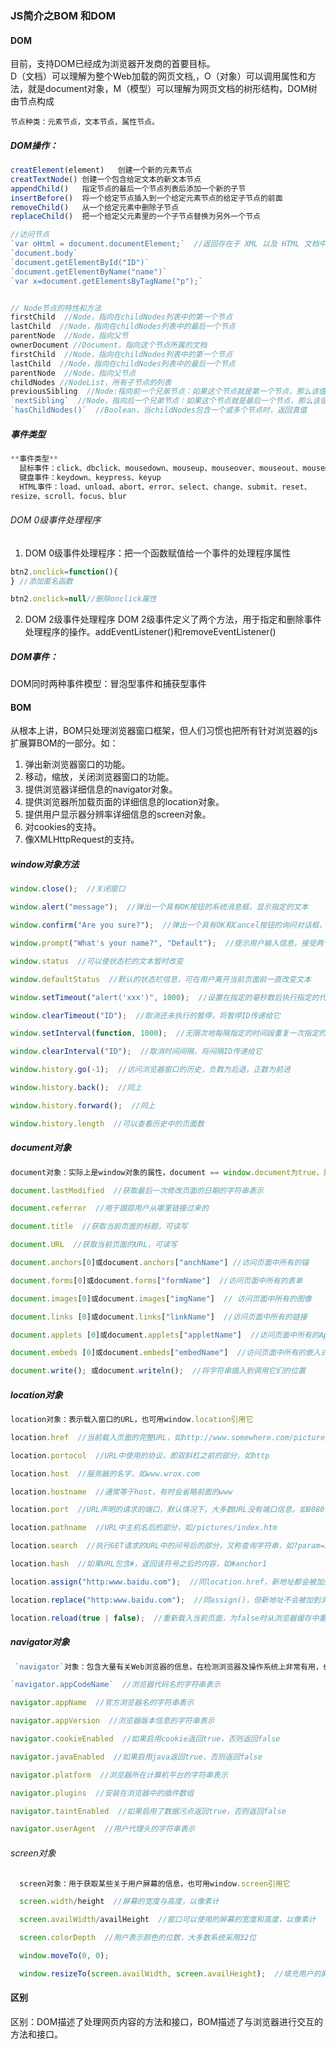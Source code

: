 ### JS简介之BOM 和DOM
#### DOM
目前，支持DOM已经成为浏览器开发商的首要目标。  
D（文档）可以理解为整个Web加载的网页文档,，O（对象）可以调用属性和方法，就是document对象，M（模型）可以理解为网页文档的树形结构，DOM树由节点构成
```
节点种类：元素节点，文本节点，属性节点。
```
##### DOM操作：
```js
creatElement(element)	创建一个新的元素节点  
creatTextNode()	创建一个包含给定文本的新文本节点  
appendChild()	指定节点的最后一个节点列表后添加一个新的子节  
insertBefore()	将一个给定节点插入到一个给定元素节点的给定子节点的前面  
removeChild()	从一个给定元素中删除子节点  
replaceChild()	把一个给定父元素里的一个子节点替换为另外一个节点  

//访问节点
`var oHtml = document.documentElement;`  //返回存在于 XML 以及 HTML 文档中的文档根节点，oHtml包含了一个表示<html />的HTMLElement对象
`document.body` 
`document.getElementById("ID")` 
`document.getElementByName("name")`
`var x=document.getElementsByTagName("p");` 


// Node节点的特性和方法
firstChild  //Node，指向在childNodes列表中的第一个节点  
lastChild  //Node，指向在childNodes列表中的最后一个节点  
parentNode  //Node，指向父节
ownerDocument //Document，指向这个节点所属的文档 
firstChild  //Node，指向在childNodes列表中的第一个节点   
lastChild  //Node，指向在childNodes列表中的最后一个节点   
parentNode  //Node，指向父节点   
childNodes //NodeList，所有子节点的列表  
previousSibling  //Node:指向前一个兄弟节点：如果这个节点就是第一个节点，那么该值为 null  
`nextSibling`  //Node，指向后一个兄弟节点：如果这个节点就是最后一个节点，那么该值为null 
`hasChildNodes()`  //Boolean，当childNodes包含一个或多个节点时，返回真值 
```
##### 事件类型
```js
**事件类型** 
  鼠标事件：click、dbclick、mousedown、mouseup、mouseover、mouseout、mousemove  
  键盘事件：keydown、keypress、keyup  
  HTML事件：load、unload、abort、error、select、change、submit、reset、
resize、scroll、focus、blur

```
###### DOM 0级事件处理程序
1. DOM 0级事件处理程序：把一个函数赋值给一个事件的处理程序属性
```js
btn2.onclick=function(){
} //添加匿名函数

btn2.onclick=null//删除onclick属性
```
2. DOM 2级事件处理程序
DOM 2级事件定义了两个方法，用于指定和删除事件处理程序的操作。addEventListener()和removeEventListener()




##### DOM事件：
DOM同时两种事件模型：冒泡型事件和捕获型事件 

#### BOM
从根本上讲，BOM只处理浏览器窗口框架，但人们习惯也把所有针对浏览器的js扩展算BOM的一部分。如：  
 1. 弹出新浏览器窗口的功能。 
 2. 移动，缩放，关闭浏览器窗口的功能。
 3. 提供浏览器详细信息的navigator对象。
 4. 提供浏览器所加载页面的详细信息的location对象。
 5. 提供用户显示器分辨率详细信息的screen对象。
 6. 对cookies的支持。
 7. 像XMLHttpRequest的支持。

##### window对象方法
```js
window.close();  //关闭窗口  

window.alert("message");  //弹出一个具有OK按钮的系统消息框，显示指定的文本 

window.confirm("Are you sure?");  //弹出一个具有OK和Cancel按钮的询问对话框，返回一个布尔值  

window.prompt("What's your name?", "Default");  //提示用户输入信息，接受两个参数，即要显示给用户的文本和文本框中的默认值，将文本框中的值作为函数值返回  

window.status  //可以使状态栏的文本暂时改变  

window.defaultStatus  //默认的状态栏信息，可在用户离开当前页面前一直改变文本  

window.setTimeout("alert('xxx')", 1000);  //设置在指定的毫秒数后执行指定的代码，接受2个参数，要执行的代码和等待的毫秒数  

window.clearTimeout("ID");  //取消还未执行的暂停，将暂停ID传递给它  

window.setInterval(function, 1000);  //无限次地每隔指定的时间段重复一次指定的代码，参数同setTimeout()一样  

window.clearInterval("ID");  //取消时间间隔，将间隔ID传递给它  

window.history.go(-1);  //访问浏览器窗口的历史，负数为后退，正数为前进 

window.history.back();  //同上  

window.history.forward();  //同上  

window.history.length  //可以查看历史中的页面数   

```

##### document对象
```js
document对象：实际上是window对象的属性，document == window.document为true，是唯一一个既属于BOM又属于DOM的对象  

document.lastModified  //获取最后一次修改页面的日期的字符串表示  

document.referrer  //用于跟踪用户从哪里链接过来的  

document.title  //获取当前页面的标题，可读写  

document.URL  //获取当前页面的URL，可读写  

document.anchors[0]或document.anchors["anchName"] //访问页面中所有的锚  

document.forms[0]或document.forms["formName"]  //访问页面中所有的表单  

document.images[0]或document.images["imgName"]  // 访问页面中所有的图像  

document.links [0]或document.links["linkName"]  //访问页面中所有的链接 

document.applets [0]或document.applets["appletName"]  //访问页面中所有的Applet  

document.embeds [0]或document.embeds["embedName"]  //访问页面中所有的嵌入式对象  

document.write(); 或document.writeln();  //将字符串插入到调用它们的位置  

```
##### location对象
```js
location对象：表示载入窗口的URL，也可用window.location引用它  

location.href  //当前载入页面的完整URL，如http://www.somewhere.com/pictures/index.htm  

location.portocol  //URL中使用的协议，即双斜杠之前的部分，如http 

location.host  //服务器的名字，如www.wrox.com  

location.hostname  //通常等于host，有时会省略前面的www  

location.port  //URL声明的请求的端口，默认情况下，大多数URL没有端口信息，如8080 

location.pathname  //URL中主机名后的部分，如/pictures/index.htm  

location.search  //执行GET请求的URL中的问号后的部分，又称查询字符串，如?param=xxxx  

location.hash  //如果URL包含#，返回该符号之后的内容，如#anchor1  

location.assign("http:www.baidu.com");  //同location.href，新地址都会被加到浏览器的历史栈中  

location.replace("http:www.baidu.com");  //同assign()，但新地址不会被加到浏览器的历史栈中，不能通过back和forward访问  

location.reload(true | false);  //重新载入当前页面，为false时从浏览器缓存中重载，为true时从服务器端重载，默认为false  

```

##### navigator对象
```js
 `navigator`对象：包含大量有关Web浏览器的信息，在检测浏览器及操作系统上非常有用，也可用window.navigator引用它  

`navigator.appCodeName`  //浏览器代码名的字符串表示  

navigator.appName  //官方浏览器名的字符串表示  

navigator.appVersion  //浏览器版本信息的字符串表示  

navigator.cookieEnabled  //如果启用cookie返回true，否则返回false  

navigator.javaEnabled  //如果启用java返回true，否则返回false  

navigator.platform  //浏览器所在计算机平台的字符串表示  

navigator.plugins  //安装在浏览器中的插件数组  

navigator.taintEnabled  //如果启用了数据污点返回true，否则返回false  

navigator.userAgent  //用户代理头的字符串表示   

```
###### screen对象
```js
  screen对象：用于获取某些关于用户屏幕的信息，也可用window.screen引用它  

  screen.width/height  //屏幕的宽度与高度，以像素计  

  screen.availWidth/availHeight  //窗口可以使用的屏幕的宽度和高度，以像素计 

  screen.colorDepth  //用户表示颜色的位数，大多数系统采用32位  

  window.moveTo(0, 0);  

  window.resizeTo(screen.availWidth, screen.availHeight);  //填充用户的屏幕   

```




#### 区别
区别：DOM描述了处理网页内容的方法和接口，BOM描述了与浏览器进行交互的方法和接口。